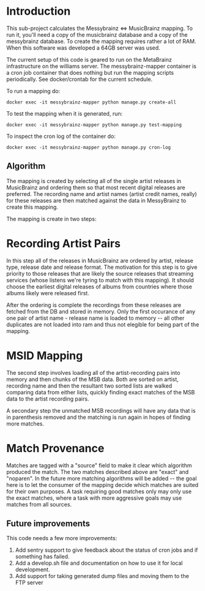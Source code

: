 Introduction
============

This sub-project calculates the Messybrainz <=> MusicBrainz mapping. To run it, you'll need a copy of the
musicbrainz database and a copy of the messybrainz database. To create the mapping requires rather a lot of
RAM. When this software was developed a 64GB server was used.

The current setup of this code is geared to run on the MetaBrainz infrastructure on the williams server.
The messybrainz-mapper container is a cron job container that does nothing but run the mapping scripts
periodically. See docker/crontab for the current schedule.

To run a mapping do:

```docker exec -it messybrainz-mapper python manage.py create-all```

To test the mapping when it is generated, run:

```docker exec -it messybrainz-mapper python manage.py test-mapping```

To inspect the cron log of the container do:

```docker exec -it messybrainz-mapper python manage.py cron-log```


Algorithm
---------

The mapping is created by selecting all of the single artist releases in MusicBrainz and ordering them
so that most recent digital releases are preferred. The recording name and artist names (artist credit names, really)
for these releases are then matched against the data in MessyBrainz to create this mapping.

The mapping is create in two steps:

Recording Artist Pairs
======================

In this step all of the releases in MusicBrainz are ordered by artist, release type, release date and release format.
The motivation for this step is to give priority to those releases that are likely the source releases that streaming
services (whose listens we're tyring to match with this mapping). It should choose the earliest digital releases of
albums from countries where those albums likely were released first.

After the ordering is complete the recordings from these releases are fetched from the DB and stored in memory.
Only the first occurance of any one pair of artist name - release name is loaded to memory -- all other duplicates
are not loaded into ram and thus not elegible for being part of the mapping.

MSID Mapping
============

The second step involves loading all of the artist-recording pairs into memory and then chunks of the MSB
data. Both are sorted on artist, recording name and then the resultant two sorted lists are walked
comparing data from either lists, quickly finding exact matches of the MSB data to the artist recording pairs.

A secondary step the unmatched MSB recordings will have any data that is in parenthesis removed and the
matching is run again in hopes of finding more matches.

Match Provenance
================

Matches are tagged with a "source" field to make it clear which algorithm produced the match. The two matches
described above are "exact" and "noparen". In the future more matching algorithms will be added -- the goal
here is to let the consumer of the mapping decide which matches are suited for their own purposes. A  task
requiring good matches only may only use the exact matches, where a task with more aggressive goals may
use matches from all sources.


Future improvements
-------------------

This code needs a few more improvements:

1. Add sentry support to give feedback about the status of cron jobs and if something has failed.
2. Add a develop.sh file and documentation on how to use it for local development.
3. Add support for taking generated dump files and moving them to the FTP server
